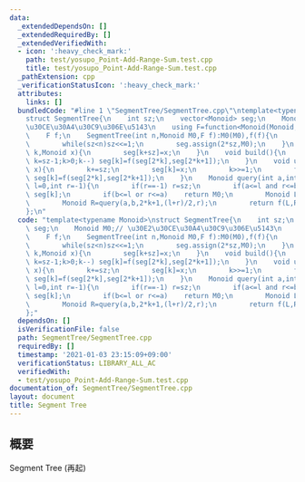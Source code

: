 ```yaml
---
data:
  _extendedDependsOn: []
  _extendedRequiredBy: []
  _extendedVerifiedWith:
  - icon: ':heavy_check_mark:'
    path: test/yosupo_Point-Add-Range-Sum.test.cpp
    title: test/yosupo_Point-Add-Range-Sum.test.cpp
  _pathExtension: cpp
  _verificationStatusIcon: ':heavy_check_mark:'
  attributes:
    links: []
  bundledCode: "#line 1 \"SegmentTree/SegmentTree.cpp\"\ntemplate<typename Monoid>\n\
    struct SegmentTree{\n    int sz;\n    vector<Monoid> seg;\n    Monoid M0;// \u30E2\
    \u30CE\u30A4\u30C9\u306E\u5143\n    using F=function<Monoid(Monoid,Monoid)>;\n\
    \    F f;\n    SegmentTree(int n,Monoid M0,F f):M0(M0),f(f){\n        sz=1;\n\
    \        while(sz<n)sz<<=1;\n        seg.assign(2*sz,M0);\n    }\n    void set(int\
    \ k,Monoid x){\n        seg[k+sz]=x;\n    }\n    void build(){\n        for(int\
    \ k=sz-1;k>0;k--) seg[k]=f(seg[2*k],seg[2*k+1]);\n    }\n    void update(int k,Monoid\
    \ x){\n        k+=sz;\n        seg[k]=x;\n        k>>=1;\n        for(;k;k>>=1)\
    \ seg[k]=f(seg[2*k],seg[2*k+1]);\n    }\n    Monoid query(int a,int b,int k=1,int\
    \ l=0,int r=-1){\n        if(r==-1) r=sz;\n        if(a<=l and r<=b)   return\
    \ seg[k];\n        if(b<=l or r<=a)    return M0;\n        Monoid L=query(a,b,2*k,l,(l+r)/2);\n\
    \        Monoid R=query(a,b,2*k+1,(l+r)/2,r);\n        return f(L,R);\n    }\n\
    };\n"
  code: "template<typename Monoid>\nstruct SegmentTree{\n    int sz;\n    vector<Monoid>\
    \ seg;\n    Monoid M0;// \u30E2\u30CE\u30A4\u30C9\u306E\u5143\n    using F=function<Monoid(Monoid,Monoid)>;\n\
    \    F f;\n    SegmentTree(int n,Monoid M0,F f):M0(M0),f(f){\n        sz=1;\n\
    \        while(sz<n)sz<<=1;\n        seg.assign(2*sz,M0);\n    }\n    void set(int\
    \ k,Monoid x){\n        seg[k+sz]=x;\n    }\n    void build(){\n        for(int\
    \ k=sz-1;k>0;k--) seg[k]=f(seg[2*k],seg[2*k+1]);\n    }\n    void update(int k,Monoid\
    \ x){\n        k+=sz;\n        seg[k]=x;\n        k>>=1;\n        for(;k;k>>=1)\
    \ seg[k]=f(seg[2*k],seg[2*k+1]);\n    }\n    Monoid query(int a,int b,int k=1,int\
    \ l=0,int r=-1){\n        if(r==-1) r=sz;\n        if(a<=l and r<=b)   return\
    \ seg[k];\n        if(b<=l or r<=a)    return M0;\n        Monoid L=query(a,b,2*k,l,(l+r)/2);\n\
    \        Monoid R=query(a,b,2*k+1,(l+r)/2,r);\n        return f(L,R);\n    }\n\
    };"
  dependsOn: []
  isVerificationFile: false
  path: SegmentTree/SegmentTree.cpp
  requiredBy: []
  timestamp: '2021-01-03 23:15:09+09:00'
  verificationStatus: LIBRARY_ALL_AC
  verifiedWith:
  - test/yosupo_Point-Add-Range-Sum.test.cpp
documentation_of: SegmentTree/SegmentTree.cpp
layout: document
title: Segment Tree
---
```


## 概要  
Segment Tree (再起)